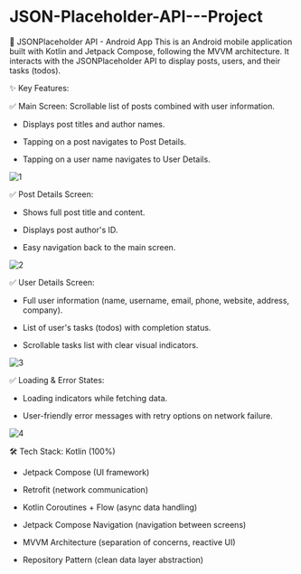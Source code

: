 # JSON-Placeholder-API---Project
📱 JSONPlaceholder API - Android App
This is an Android mobile application built with Kotlin and Jetpack Compose, following the MVVM architecture.
It interacts with the JSONPlaceholder API to display posts, users, and their tasks (todos).

✨ Key Features:

✅ Main Screen: Scrollable list of posts combined with user information.

- Displays post titles and author names.

- Tapping on a post navigates to Post Details.

- Tapping on a user name navigates to User Details.

![1](https://github.com/user-attachments/assets/06ac85f7-df1c-42a4-b8b3-941d2fc98462)


✅ Post Details Screen:

- Shows full post title and content.

- Displays post author's ID.

- Easy navigation back to the main screen.

![2](https://github.com/user-attachments/assets/92e00fcb-06e5-4a00-be7d-3328aaca58a6)


✅ User Details Screen:

- Full user information (name, username, email, phone, website, address, company).

- List of user's tasks (todos) with completion status.

- Scrollable tasks list with clear visual indicators.

![3](https://github.com/user-attachments/assets/53828942-3926-4c23-b275-0494e5d33e9c)


✅ Loading & Error States:

- Loading indicators while fetching data.

- User-friendly error messages with retry options on network failure.

![4](https://github.com/user-attachments/assets/e0be0d43-49c7-483d-a7b1-75475a640dd9)


🛠️ Tech Stack:
Kotlin (100%)

- Jetpack Compose (UI framework)

- Retrofit (network communication)

- Kotlin Coroutines + Flow (async data handling)

- Jetpack Compose Navigation (navigation between screens)

- MVVM Architecture (separation of concerns, reactive UI)

- Repository Pattern (clean data layer abstraction)
